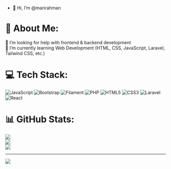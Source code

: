 - 👋 Hi, I’m @marirahman
# 💫 About Me:
🤝 I’m looking for help with frontend & backend development<br>🌱 I’m currently learning Web Development (HTML, CSS, JavaScript, Laravel, Tailwind CSS, etc.)


# 💻 Tech Stack:
![JavaScript](https://img.shields.io/badge/javascript-%23323330.svg?style=for-the-badge&logo=javascript&logoColor=%23F7DF1E) ![Bootstrap](https://img.shields.io/badge/bootstrap-%238511FA.svg?style=for-the-badge&logo=bootstrap&logoColor=white) ![Filament](https://img.shields.io/badge/Filament-FFAA00?style=for-the-badge&logoColor=%23000000) ![PHP](https://img.shields.io/badge/php-%23777BB4.svg?style=for-the-badge&logo=php&logoColor=white) ![HTML5](https://img.shields.io/badge/html5-%23E34F26.svg?style=for-the-badge&logo=html5&logoColor=white) ![CSS3](https://img.shields.io/badge/css3-%231572B6.svg?style=for-the-badge&logo=css3&logoColor=white) ![Laravel](https://img.shields.io/badge/laravel-%23FF2D20.svg?style=for-the-badge&logo=laravel&logoColor=white) ![React](https://img.shields.io/badge/react-%2320232a.svg?style=for-the-badge&logo=react&logoColor=%2361DAFB)
# 📊 GitHub Stats:
![](https://github-readme-stats.vercel.app/api?username=marirahman&theme=dark&hide_border=false&include_all_commits=false&count_private=false)<br/>
![](https://github-readme-streak-stats.herokuapp.com/?user=marirahman&theme=dark&hide_border=false)<br/>
![](https://github-readme-stats.vercel.app/api/top-langs/?username=marirahman&theme=dark&hide_border=false&include_all_commits=false&count_private=false&layout=compact)

---
[![](https://visitcount.itsvg.in/api?id=marirahman&icon=0&color=0)](https://visitcount.itsvg.in)

<!-- Proudly created with GPRM ( https://gprm.itsvg.in ) -->
